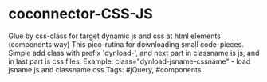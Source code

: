 # coconnector-CSS-JS
Glue by css-class for target dynamic js and css at html elements (components way)
This pico-rutina for downloading small code-pieces.
Simple add class with prefix 'dynload-', and next part in classname is js, and in last part is css files.
Example: class="dynload-jsname-cssname" - load jsname.js and classname.css
Tags: #jQuery, #components
